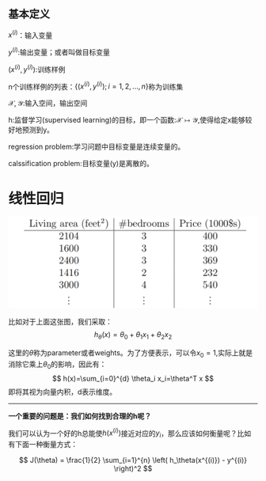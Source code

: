 ## 基本定义
$x^{(i)}$：输入变量

$y^{(i)}$:输出变量；或者叫做目标变量

$(x^{(i)} ,y^{(i)})$:训练样例

n个训练样例的列表：$\{(x^{(i)} ,y^{(i)});i=1,2,...,n\}$称为训练集

$\mathcal{X},\mathcal{Y}$:输入空间，输出空间

h:监督学习(supervised learning)的目标，即一个函数:$\mathcal{X}\mapsto \mathcal{Y}$,使得给定x能够较好地预测到y。

regression problem:学习问题中目标变量是连续变量的。

calssification problem:目标变量(y)是离散的。

# 线性回归

![p8图](./pic/1.png)

比如对于上面这张图，我们采取：
$$
h_\theta(x)=\theta_0+\theta_1 x_1+\theta_2 x_2
$$

这里的$\theta$称为parameter或者weights。为了方便表示，可以令$x_0=1$,实际上就是消除它乘上$\theta_0$的影响，因此有：
$$
h(x)=\sum_{i=0}^{d} \theta_i x_i=\theta^T x
$$
即将其视为向量内积，d表示维度。

---
**一个重要的问题是：我们如何找到合理的h呢？**

我们可以认为一个好的h总能使$h(x^{(i)})$接近对应的$y_i$，那么应该如何衡量呢？比如有下面一种衡量方式：

$$
J(\theta) = \frac{1}{2} \sum_{i=1}^{n} \left( h_\theta(x^{(i)}) - y^{(i)} \right)^2
$$



